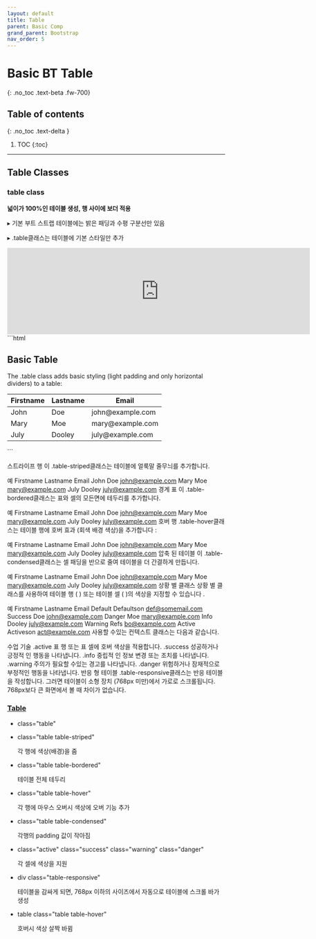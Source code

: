 ```yaml
---
layout: default
title: Table
parent: Basic Comp
grand_parent: Bootstrap
nav_order: 5
---
```


# Basic BT Table
{: .no_toc .text-beta .fw-700}

## Table of contents
{: .no_toc .text-delta }

1. TOC
{:toc}

---

## Table Classes

### table class

**넓이가 100%인 테이블 생성, 행 사이에 보더 적용**

&#9656; 기본 부트 스트랩 테이블에는 밝은 패딩과 수평 구분선만 있음

&#9656; .table클래스는 테이블에 기본 스타일만 추가

<div class="code-example" markdown="1">
<iframe src="https://gekdev.github.io/docs/bootstrap/basic_comp/example/bt_tb_table.html" height="200" width="700" style="border:none;" title="bt heading example"></iframe>
</div>
```html
<div class="container">
  <h2>Basic Table</h2>
  <p>The .table class adds basic styling (light padding and only horizontal dividers) to a table:</p>            
  <table class="table">
    <thead>
      <tr>
        <th>Firstname</th>
        <th>Lastname</th>
        <th>Email</th>
      </tr>
    </thead>
    <tbody>
      <tr>
        <td>John</td>
        <td>Doe</td>
        <td>john@example.com</td>
      </tr>
      <tr>
        <td>Mary</td>
        <td>Moe</td>
        <td>mary@example.com</td>
      </tr>
      <tr>
        <td>July</td>
        <td>Dooley</td>
        <td>july@example.com</td>
      </tr>
    </tbody>
  </table>
</div>
```

스트라이프 행
이 .table-striped클래스는 테이블에 얼룩말 줄무늬를 추가합니다.

예
Firstname	Lastname	Email
John	Doe	john@example.com
Mary	Moe	mary@example.com
July	Dooley	july@example.com
경계 표
이 .table-bordered클래스는 표와 셀의 모든면에 테두리를 추가합니다.

예
Firstname	Lastname	Email
John	Doe	john@example.com
Mary	Moe	mary@example.com
July	Dooley	july@example.com
호버 행
.table-hover클래스는 테이블 행에 호버 효과 (회색 배경 색상)을 추가합니다 :

예
Firstname	Lastname	Email
John	Doe	john@example.com
Mary	Moe	mary@example.com
July	Dooley	july@example.com
압축 된 테이블
이 .table-condensed클래스는 셀 패딩을 반으로 줄여 테이블을 더 간결하게 만듭니다.

예
Firstname	Lastname	Email
John	Doe	john@example.com
Mary	Moe	mary@example.com
July	Dooley	july@example.com
상황 별 클래스
상황 별 클래스를 사용하여 테이블 행 ( <tr>) 또는 테이블 셀 ( <td>)의 색상을 지정할 수 있습니다 .

예
Firstname	Lastname	Email
Default	Defaultson	def@somemail.com
Success	Doe	john@example.com
Danger	Moe	mary@example.com
Info	Dooley	july@example.com
Warning	Refs	bo@example.com
Active	Activeson	act@example.com
사용할 수있는 컨텍스트 클래스는 다음과 같습니다.

수업	기술
.active	표 행 또는 표 셀에 호버 색상을 적용합니다.
.success	성공하거나 긍정적 인 행동을 나타냅니다.
.info	중립적 인 정보 변경 또는 조치를 나타냅니다.
.warning	주의가 필요할 수있는 경고를 나타냅니다.
.danger	위험하거나 잠재적으로 부정적인 행동을 나타냅니다.
반응 형 테이블
.table-responsive클래스는 반응 테이블을 작성합니다. 그러면 테이블이 소형 장치 (768px 미만)에서 가로로 스크롤됩니다. 768px보다 큰 화면에서 볼 때 차이가 없습니다.

### [Table](https://gekdev.github.io/docs/css/bootstrap/table-sample.html)

* class="table"
    
    
    
* class="table table-striped"

    각 행에 색상(배경)을 줌
    
* class="table table-bordered"

    테이블 전체 테두리
    
* class="table table-hover"

    각 행에 마우스 오버시 색상에 오버 기능 추가
    
* class="table table-condensed"

    각행의 padding 값이 작아짐
    
* class="active" class="success" class="warning" class="danger" 

    각 셀에 색상을 지원
    
* div class="table-responsive"

    테이블을 감싸게 되면, 768px 이하의 사이즈에서 자동으로 테이블에 스크롤 바가 생성
    
* table class="table table-hover"

   호버시 색상 살짝 바뀜
       
